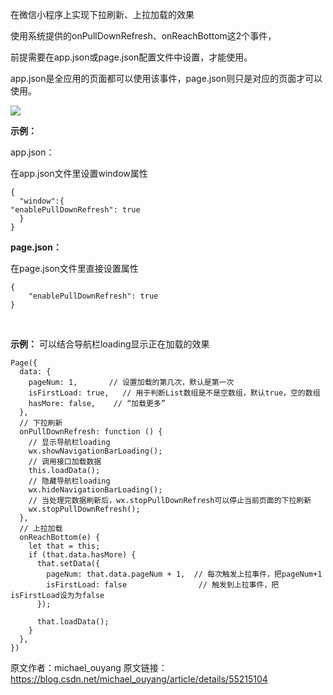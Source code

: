 在微信小程序上实现下拉刷新、上拉加载的效果

使用系统提供的onPullDownRefresh、onReachBottom这2个事件，

前提需要在app.json或page.json配置文件中设置，才能使用。

app.json是全应用的页面都可以使用该事件，page.json则只是对应的页面才可以使用。

![](https://upload-images.jianshu.io/upload_images/19956127-200cf97d8b848d7b.png?imageMogr2/auto-orient/strip%7CimageView2/2/w/1240)

**示例：**

app.json：

在app.json文件里设置window属性

```
{
  "window":{
"enablePullDownRefresh": true
  }
}
```


**page.json：**

在page.json文件里直接设置属性 
```
{
    "enablePullDownRefresh": true
}
```
 

**示例：**
可以结合导航栏loading显示正在加载的效果
```
Page({
  data: {
    pageNum: 1,       // 设置加载的第几次，默认是第一次
    isFirstLoad: true,   // 用于判断List数组是不是空数组，默认true，空的数组
    hasMore: false,    // “加载更多”
  },
  // 下拉刷新
  onPullDownRefresh: function () {
    // 显示导航栏loading
    wx.showNavigationBarLoading();
    // 调用接口加载数据
    this.loadData();
    // 隐藏导航栏loading
    wx.hideNavigationBarLoading();
    // 当处理完数据刷新后，wx.stopPullDownRefresh可以停止当前页面的下拉刷新
    wx.stopPullDownRefresh();
  },
  // 上拉加载
  onReachBottom(e) {
    let that = this;
    if (that.data.hasMore) {
      that.setData({
        pageNum: that.data.pageNum + 1,  // 每次触发上拉事件，把pageNum+1
        isFirstLoad: false                // 触发到上拉事件，把isFirstLoad设为为false
      });
 
      that.loadData();
    }
  },
})
```
原文作者：michael_ouyang
原文链接：https://blog.csdn.net/michael_ouyang/article/details/55215104

